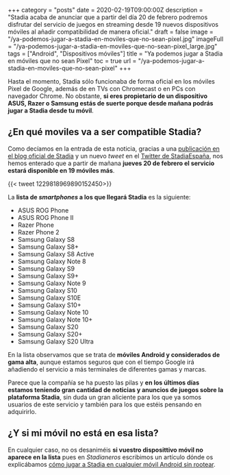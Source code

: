 +++
category = "posts"
date = 2020-02-19T09:00:00Z
description = "Stadia acaba de anunciar que a partir del día 20 de febrero podremos disfrutar del servicio de juegos en streaming desde 19 nuevos dispositivos móviles al añadir compatibilidad de manera oficial."
draft = false
image = "/ya-podemos-jugar-a-stadia-en-moviles-que-no-sean-pixel.jpg"
imageFull = "/ya-podemos-jugar-a-stadia-en-moviles-que-no-sean-pixel_large.jpg"
tags = ["Android", "Dispositivos móviles"]
title = "Ya podemos jugar a Stadia en móviles que no sean Pixel"
toc = true
url = "/ya-podemos-jugar-a-stadia-en-moviles-que-no-sean-pixel"
+++

Hasta el momento, Stadia sólo funcionaba de forma oficial en los móviles Pixel de Google, además de en TVs con Chromecast o en PCs con navegador Chrome. No obstante, **si eres propietario de un dispositivo ASUS, Razer o Samsung estás de suerte porque desde mañana podrás jugar a Stadia desde tu móvil**.

## ¿En qué moviles va a ser compatible Stadia?

Como decíamos en la entrada de esta noticia, gracias a una <a class="u-anchor" href="https://community.stadia.com/t5/Stadia-Community-Blog/This-Week-on-Stadia-Play-games-on-tens-of-millions-of-new-phones/ba-p/15326" target="_blank" rel="nofollow noopener">publicación en el blog oficial de Stadia</a> y un nuevo _tweet_ en el <a class="u-anchor" href="https://twitter.com/GoogleStadiaES" target="_blank" rel="nofollow noopener">Twitter de StadiaEspaña</a>, nos hemos enterado que a partir de mañana **jueves 20 de febrero el servicio estará disponible en 19 móviles más**. 

<div class="u-twitter">
  {{< tweet 1229818969890152450>}}
</div>

La **lista de _smartphones_ a los que llegará Stadia** es la siguiente:

* ASUS ROG Phone
* ASUS ROG Phone II
* Razer Phone
* Razer Phone 2
* Samsung Galaxy S8
* Samsung Galaxy S8+
* Samsung Galaxy S8 Active
* Samsung Galaxy Note 8
* Samsung Galaxy S9
* Samsung Galaxy S9+
* Samsung Galaxy Note 9
* Samsung Galaxy S10
* Samsung Galaxy S10E
* Samsung Galaxy S10+
* Samsung Galaxy Note 10
* Samsung Galaxy Note 10+
* Samsung Galaxy S20
* Samsung Galaxy S20+
* Samsung Galaxy S20 Ultra

En la lista observamos que se trata de **móviles Android y considerados de gama alta**, aunque estamos seguros que con el tiempo Google irá añadiendo el servicio a más terminales de diferentes gamas y marcas.

Parece que la compañía se ha puesto las pilas y **en los últimos días estamos teniendo gran cantidad de noticias y anuncios de juegos sobre la plataforma Stadia**, sin duda un gran aliciente para los que ya somos usuarios de este servicio y también para los que estéis pensando en adquirirlo.

## ¿Y si mi móvil no está en esa lista?

En cualquier caso, no os desaniméis **si vuestro disposittivo móvil no aparece en la lista** pues en _Stadianeros_ escribimos un artículo dónde os explicábamos <a class="u-anchor" href="https://www.stadianeros.com/como-jugar-a-stadia-en-cualquier-movil-sin-rootear/">cómo jugar a Stadia en cualquier móvil Android sin rootear</a>.
